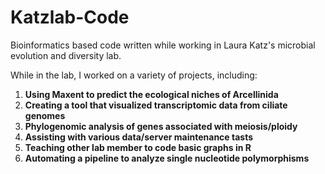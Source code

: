 # Katzlab-Code
Bioinformatics based code written while working in Laura Katz's microbial evolution and diversity lab.

While in the lab, I worked on a variety of projects, including:
1. **Using Maxent to predict the ecological niches of Arcellinida**
2. **Creating a tool that visualized transcriptomic data from ciliate genomes**
3. **Phylogenomic analysis of genes associated with meiosis/ploidy**
4. **Assisting with various data/server maintenance tasts**
5. **Teaching other lab member to code basic graphs in R**
6. **Automating a pipeline to analyze single nucleotide polymorphisms**
